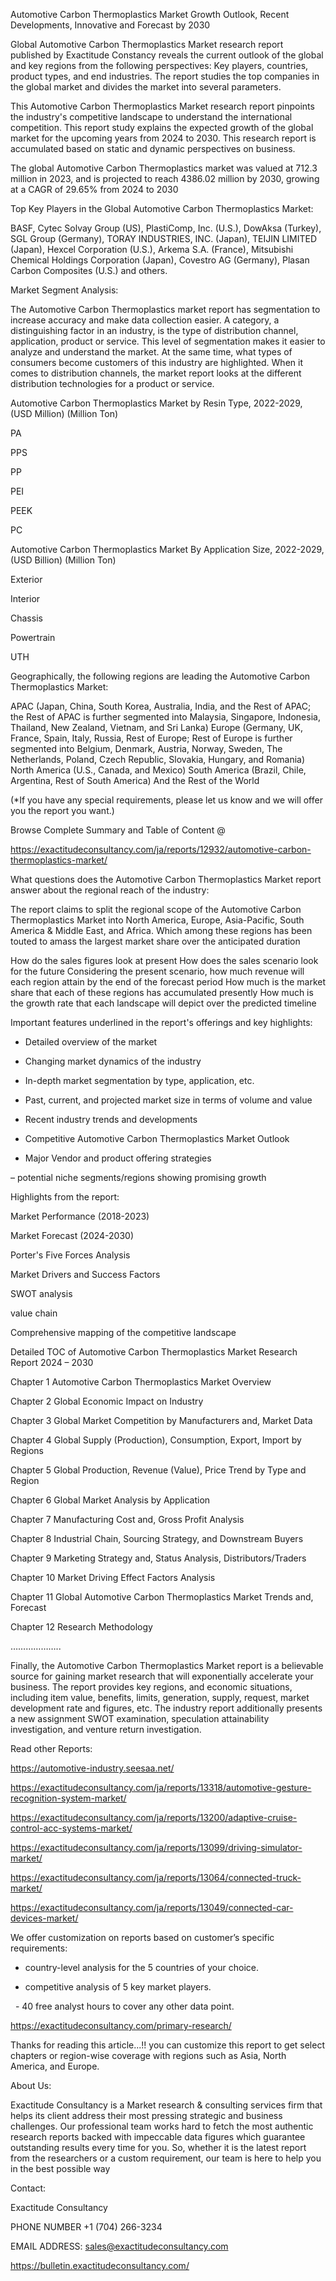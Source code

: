Automotive Carbon Thermoplastics Market Growth Outlook, Recent Developments, Innovative and Forecast by 2030

Global Automotive Carbon Thermoplastics Market research report published by Exactitude Constancy reveals the current outlook of the global and key regions from the following perspectives: Key players, countries, product types, and end industries. The report studies the top companies in the global market and divides the market into several parameters.

This Automotive Carbon Thermoplastics Market research report pinpoints the industry's competitive landscape to understand the international competition. This report study explains the expected growth of the global market for the upcoming years from 2024 to 2030. This research report is accumulated based on static and dynamic perspectives on business.

The global Automotive Carbon Thermoplastics market was valued at 712.3 million in 2023, and is projected to reach 4386.02 million by 2030, growing at a CAGR of 29.65% from 2024 to 2030

Top Key Players in the Global Automotive Carbon Thermoplastics Market:

BASF, Cytec Solvay Group (US), PlastiComp, Inc. (U.S.), DowAksa (Turkey), SGL Group (Germany), TORAY INDUSTRIES, INC. (Japan), TEIJIN LIMITED (Japan), Hexcel Corporation (U.S.), Arkema S.A. (France), Mitsubishi Chemical Holdings Corporation (Japan), Covestro AG (Germany), Plasan Carbon Composites (U.S.) and others.

Market Segment Analysis:

The Automotive Carbon Thermoplastics market report has segmentation to increase accuracy and make data collection easier. A category, a distinguishing factor in an industry, is the type of distribution channel, application, product or service. This level of segmentation makes it easier to analyze and understand the market. At the same time, what types of consumers become customers of this industry are highlighted. When it comes to distribution channels, the market report looks at the different distribution technologies for a product or service.

Automotive Carbon Thermoplastics Market by Resin Type, 2022-2029, (USD Million) (Million Ton)

PA

PPS

PP

PEI

PEEK

PC

Automotive Carbon Thermoplastics Market By Application Size, 2022-2029, (USD Billion) (Million Ton)

Exterior

Interior

Chassis

Powertrain

UTH

Geographically, the following regions are leading the Automotive Carbon Thermoplastics Market:

APAC (Japan, China, South Korea, Australia, India, and the Rest of APAC; the Rest of APAC is further segmented into Malaysia, Singapore, Indonesia, Thailand, New Zealand, Vietnam, and Sri Lanka)
Europe (Germany, UK, France, Spain, Italy, Russia, Rest of Europe; Rest of Europe is further segmented into Belgium, Denmark, Austria, Norway, Sweden, The Netherlands, Poland, Czech Republic, Slovakia, Hungary, and Romania)
North America (U.S., Canada, and Mexico)
South America (Brazil, Chile, Argentina, Rest of South America)
And the Rest of the World

(*If you have any special requirements, please let us know and we will offer you the report you want.)

Browse Complete Summary and Table of Content @

https://exactitudeconsultancy.com/ja/reports/12932/automotive-carbon-thermoplastics-market/

What questions does the Automotive Carbon Thermoplastics Market report answer about the regional reach of the industry:

The report claims to split the regional scope of the Automotive Carbon Thermoplastics Market into North America, Europe, Asia-Pacific, South America & Middle East, and Africa. Which among these regions has been touted to amass the largest market share over the anticipated duration

How do the sales figures look at present How does the sales scenario look for the future
Considering the present scenario, how much revenue will each region attain by the end of the forecast period
How much is the market share that each of these regions has accumulated presently
How much is the growth rate that each landscape will depict over the predicted timeline

Important features underlined in the report's offerings and key highlights:

- Detailed overview of the market

- Changing market dynamics of the industry

- In-depth market segmentation by type, application, etc.

- Past, current, and projected market size in terms of volume and value

- Recent industry trends and developments

- Competitive Automotive Carbon Thermoplastics Market Outlook

- Major Vendor and product offering strategies

– potential niche segments/regions showing promising growth

Highlights from the report:

Market Performance (2018-2023)

Market Forecast (2024-2030)

Porter's Five Forces Analysis

Market Drivers and Success Factors

SWOT analysis

value chain

Comprehensive mapping of the competitive landscape

Detailed TOC of Automotive Carbon Thermoplastics Market Research Report 2024 – 2030

Chapter 1 Automotive Carbon Thermoplastics Market Overview

Chapter 2 Global Economic Impact on Industry

Chapter 3 Global Market Competition by Manufacturers and, Market Data

Chapter 4 Global Supply (Production), Consumption, Export, Import by Regions

Chapter 5 Global Production, Revenue (Value), Price Trend by Type and Region

Chapter 6 Global Market Analysis by Application

Chapter 7 Manufacturing Cost and, Gross Profit Analysis

Chapter 8 Industrial Chain, Sourcing Strategy, and Downstream Buyers

Chapter 9 Marketing Strategy and, Status Analysis, Distributors/Traders

Chapter 10 Market Driving Effect Factors Analysis

Chapter 11 Global Automotive Carbon Thermoplastics Market Trends and, Forecast

Chapter 12 Research Methodology

………………..

Finally, the Automotive Carbon Thermoplastics Market report is a believable source for gaining market research that will exponentially accelerate your business. The report provides key regions, and economic situations, including item value, benefits, limits, generation, supply, request, market development rate and figures, etc. The industry report additionally presents a new assignment SWOT examination, speculation attainability investigation, and venture return investigation.

Read other Reports:

https://automotive-industry.seesaa.net/

https://exactitudeconsultancy.com/ja/reports/13318/automotive-gesture-recognition-system-market/

https://exactitudeconsultancy.com/ja/reports/13200/adaptive-cruise-control-acc-systems-market/

https://exactitudeconsultancy.com/ja/reports/13099/driving-simulator-market/

https://exactitudeconsultancy.com/ja/reports/13064/connected-truck-market/

https://exactitudeconsultancy.com/ja/reports/13049/connected-car-devices-market/

We offer customization on reports based on customer’s specific requirements:

- country-level analysis for the 5 countries of your choice.

- competitive analysis of 5 key market players.

  - 40 free analyst hours to cover any other data point.

https://exactitudeconsultancy.com/primary-research/

Thanks for reading this article...!! you can customize this report to get select chapters or region-wise coverage with regions such as Asia, North America, and Europe.

About Us:

Exactitude Consultancy is a Market research & consulting services firm that helps its client address their most pressing strategic and business challenges. Our professional team works hard to fetch the most authentic research reports backed with impeccable data figures which guarantee outstanding results every time for you. So, whether it is the latest report from the researchers or a custom requirement, our team is here to help you in the best possible way

Contact:

Exactitude Consultancy

PHONE NUMBER +1 (704) 266-3234

EMAIL ADDRESS: sales@exactitudeconsultancy.com

https://bulletin.exactitudeconsultancy.com/
